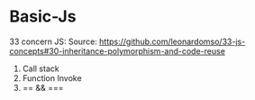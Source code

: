 # Basic-Js

33 concern JS: 
Source: https://github.com/leonardomso/33-js-concepts#30-inheritance-polymorphism-and-code-reuse
 
 
 1. Call stack
 2. Function Invoke
 3. == && ===
